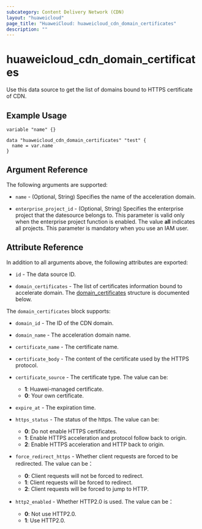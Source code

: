 ```yaml
---
subcategory: Content Delivery Network (CDN)
layout: "huaweicloud"
page_title: "HuaweiCloud: huaweicloud_cdn_domain_certificates"
description: ""
---
```


# huaweicloud_cdn_domain_certificates

Use this data source to get the list of domains bound to HTTPS certificate of CDN.

## Example Usage

```hcl
variable "name" {}

data "huaweicloud_cdn_domain_certificates" "test" {
  name = var.name
}
```

## Argument Reference

The following arguments are supported:

* `name` - (Optional, String) Specifies the name of the acceleration domain.

* `enterprise_project_id` - (Optional, String) Specifies the enterprise project that the datesource belongs to.
  This parameter is valid only when the enterprise project function is enabled.
  The value **all** indicates all projects. This parameter is mandatory when you use an IAM user.

## Attribute Reference

In addition to all arguments above, the following attributes are exported:

* `id` - The data source ID.

* `domain_certificates` - The list of certificates information bound to accelerate domain.
  The [domain_certificates](#block-domain_certificates) structure is documented below.

<a name="block-domain_certificates"></a>
The `domain_certificates` block supports:

* `domain_id` - The ID of the CDN domain.

* `domain_name` - The acceleration domain name.

* `certificate_name` - The certificate name.

* `certificate_body` - The content of the certificate used by the HTTPS protocol.

* `certificate_source` - The certificate type. The value can be:
  + **1**: Huawei-managed certificate.
  + **0**: Your own certificate.

* `expire_at` - The expiration time.

* `https_status` - The status of the https. The value can be:
  + **0**: Do not enable HTTPS certificates.
  + **1**: Enable HTTPS acceleration and protocol follow back to origin.
  + **2**: Enable HTTPS acceleration and HTTP back to origin.

* `force_redirect_https` - Whether client requests are forced to be redirected. The value can be：
  + **0**: Client requests will not be forced to redirect.
  + **1**: Client requests will be forced to redirect.
  + **2**: Client requests will be forced to jump to HTTP.

* `http2_enabled` - Whether HTTP2.0 is used. The value can be：
  + **0**: Not use HTTP2.0.
  + **1**: Use HTTP2.0.
